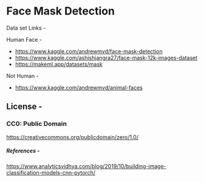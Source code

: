 # Face Mask Detection

Data set Links - 

Human Face -
* https://www.kaggle.com/andrewmvd/face-mask-detection
* https://www.kaggle.com/ashishjangra27/face-mask-12k-images-dataset
* https://makeml.app/datasets/mask

Not Human - 
* https://www.kaggle.com/andrewmvd/animal-faces

## License - 

### CC0: Public Domain
https://creativecommons.org/publicdomain/zero/1.0/



##### References -

https://www.analyticsvidhya.com/blog/2019/10/building-image-classification-models-cnn-pytorch/
